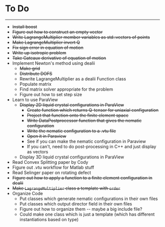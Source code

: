 # To Do
----------------
* ~~Install boost~~
* ~~Figure out how to construct an empty vector~~
* ~~Write LagrangeMultiplier member variables as std::vectors of points~~
* ~~Make LagrangeMultiplier invert Q~~
* ~~Fix sign error in equation of motion~~
* ~~Write up isotropic problem~~
* ~~Take Gateaux derivative of equation of motion~~
* Implement Newton's method using dealii
  - ~~Make grid~~
  - ~~Distribute DOFS~~
  - Rewrite LagrangeMultiplier as a dealii Function class
  - Populate matrix
  - Find matrix solver appropriate for the problem
  - Figure out how to set step size
* Learn to use ParaView
  - ~~Display 2D liquid crystal configurations in ParaView~~
    - ~~Create function which returns Q-tensor for uniaxial configuration~~
    - ~~Project that function onto the finite element space~~
    - ~~Write DataPostprocessor function that gives the nematic configuration~~
    - ~~Write the nematic configuration to a .vtu file~~
    - ~~Open it in Paraview~~
    - See if you can make the nematic configuration in Paraview
    - If you can't, need to do post-processing in C++ and just display as vectors
  - Display 3D liquid crystal configurations in ParaView
* Read Convex Splitting paper by Cody
* Figure out .vtu workflow for Matlab stuff
* Read Selinger paper on rotating defect
* ~~Figure out how to apply a function to a finite element configuration in dealii~~
* ~~Make `LagrangeMultiplier` class a template with `order`~~
* Organize Code
  - Put classes which generate nematic configurations in their own files
  - Put classes which output director field in their own files
  - Figure out how to organize them -- maybe a big include file?
  - Could make one class which is just a template (which has different instantiations based on type)
